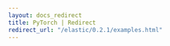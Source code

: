 ```yaml
---
layout: docs_redirect
title: PyTorch | Redirect
redirect_url: "/elastic/0.2.1/examples.html"
---
```

